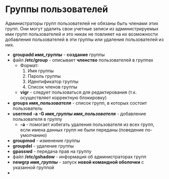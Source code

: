 # Группы пользователей
Администраторы групп пользователей не обязаны быть членами этих групп. Они могут удалить свои учетные записи из администрируемых ими групп пользователей и это никак не повлияет на их возможности добавления пользователей в эти группы или удаления пользователей из них.

+ **groupadd *имя_группы*** - **создание** группы
+ файл **/etc/group** - описывает **членство** пользователей в группах
  + Формат:
     1. Имя группы
     2. Пароль группы
     3. Идентификатор группы
     4. Список членов группы
  + **vigr** - следует пользоваться для редактирования (т.к. осуществляет корректную блокировку)
+ **groups *имя_пользователя*** - список групп, в которых состоит пользователь
+ **usermod -a -G *имя_группы* *имя_пользователя*** - добавление пользователя в группу 
  + **-a** - помогает избегать удаления пользователя из всех групп, если имена данных групп не были переданы (поведение по-умолчанию)
+ **groupmod** - изменение группы
+ **groupdel** - удаление группы
+ **gpasswd** - передача прав на группу
+ файл **/etc/gshadow** - информация об администраторах групп
+ **newgrp *имя_группы*** - запуск **новой командной оболочки** с указанной группой
+ 
